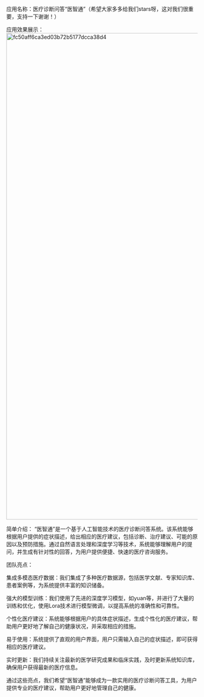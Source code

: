 应用名称：医疗诊断问答“医智通”（希望大家多多给我们stars呀，这对我们很重要，支持一下谢谢！）

应用效果展示：
<img width="1280" alt="fc50aff6ca3ed03b72b5177dcca38d4" src="https://github.com/user-attachments/assets/f63b3f63-cacd-4784-8fd3-1e12a357b6c4">

简单介绍： “医智通”是一个基于人工智能技术的医疗诊断问答系统。该系统能够根据用户提供的症状描述，给出相应的医疗建议，包括诊断、治疗建议、可能的原因以及预防措施。通过自然语言处理和深度学习等技术，系统能够理解用户的提问，并生成有针对性的回答，为用户提供便捷、快速的医疗咨询服务。

团队亮点：

集成多模态医疗数据：我们集成了多种医疗数据源，包括医学文献、专家知识库、患者案例等，为系统提供丰富的知识储备。

强大的模型训练：我们使用了先进的深度学习模型，如yuan等，并进行了大量的训练和优化，使用Lora技术进行模型微调，以提高系统的准确性和可靠性。

个性化医疗建议：系统能够根据用户的具体症状描述，生成个性化的医疗建议，帮助用户更好地了解自己的健康状况，并采取相应的措施。

易于使用：系统提供了直观的用户界面，用户只需输入自己的症状描述，即可获得相应的医疗建议。

实时更新：我们持续关注最新的医学研究成果和临床实践，及时更新系统知识库，确保用户获得最新的医疗信息。

通过这些亮点，我们希望“医智通”能够成为一款实用的医疗诊断问答工具，为用户提供专业的医疗建议，帮助用户更好地管理自己的健康。
